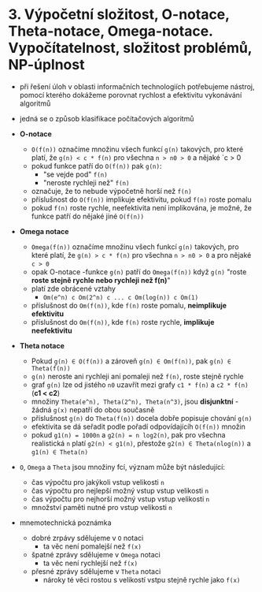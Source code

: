 # 3. Výpočetní složitost, O-notace, Theta-notace, Omega-notace. Vypočítatelnost, složitost problémů, NP-úplnost
- při řešení úloh v oblasti informačních technologiích potřebujeme nástroj, pomocí kterého dokážeme porovnat rychlost a efektivitu vykonávání algoritmů
- jedná se o způsob klasifikace počítačových algoritmů
- **O-notace**
    - `O(f(n))` označíme množinu všech funkcí `g(n)` takových, pro které platí, že `g(n) < c * f(n)` pro všechna `n > n0 > 0` a nějaké `c > 0
    - pokud funkce patří do `O(f(n))` pak `g(n)`:
        - "se vejde pod" `f(n)`
        - "neroste rychleji než" `f(n)`
    - označuje, že to nebude výpočetně horší než `f(n)`
    - příslušnost do `O(f(n))` implikuje efektivitu, pokud `f(n)` roste pomalu
    - pokud `f(n)` roste rychle, neefektivita není implikována, je možné, že funkce patří do nějaké jiné `O(f(n))`
- **Omega notace**
    - `Omega(f(n))` označíme množinu všech funkcí `g(n)` takových, pro které platí, že `g(n) > c * f(n)` pro všechna `n > n0 > 0` a pro nějaké `c > 0`
    - opak O-notace
    -funkce `g(n)` patří do `Omega(f(n))` když `g(n)` "roste **roste stejně rychle nebo rychleji než f(n)**"
    - platí zde obrácené vztahy
        - `Om(e^n) c Om(2^n) c ... c Om(log(n)) c Om(1)`
    - příslušnost do `Om(f(n))`, kde `f(n)` roste pomalu, **neimplikuje efektivitu**
    - příslušnost do `Om(f(n))`, kde `f(n)` roste rychle, **implikuje neefektivitu**
- **Theta notace**
    - Pokud `g(n) ∈ O(f(n))` a zároveň `g(n) ∈ Om(f(n))`, pak `g(n) ∈ Theta(f(n))`
    - `g(n)` neroste ani rychleji ani pomaleji než `f(n)`, roste stejně rychle
    - graf `g(n)` lze od jistého `n0` uzavřít mezi grafy `c1 * f(n)` a `c2 * f(n)` (**c1 < c2**)
    - množiny `Theta(e^n), Theta(2^n), Theta(n^3)`, jsou **disjunktní** - žádná `g(x)` nepatří do obou současně
    - příslušnost `g(n)` do `Theta(f(n))` docela dobře popisuje chování `g(n)`
    - efektivita se dá seřadit podle pořadí odpovídajícíh `O(f(n))` množin
    - pokud `g1(n) = 1000n` a `g2(n) = n log2(n)`, pak pro všechna realistická `n` platí `g2(n) < g1(n)`, přestože `g2(n) ∈ Theta(nlog(n))` a `g1(n) ∈ Theta(n)`

- `O`, `Omega` a `Theta` jsou množiny fcí, význam může být následující:
    - čas výpočtu pro jakýkoli vstup velikosti `n` 
    - čas výpočtu pro nejlepší možný vstup vstup velikosti `n` 
    - čas výpočtu pro nejhorší možný vstup vstup velikosti `n` 
    - množství paměti nutné pro vstup velikosti `n`

- mnemotechnická poznámka
    - dobré zrpávy sdělujeme v `O` notaci
        - ta věc není pomalejší než `f(x)`
    - špatné zprávy sdělujeme v `Omega` notaci
        - ta věc není rychlejší než `f(x)`
    - přesné zprávy sdělujeme v `Theta` notaci
        - nároky té věci rostou s velikostí vstpu stejně rychle jako `f(x)`

